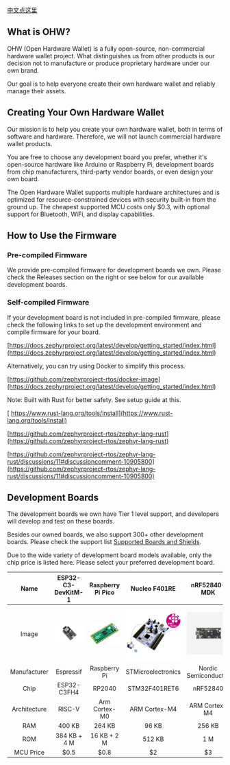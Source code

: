 [中文点这里](./README_zh.md)

## What is OHW?

  OHW (Open Hardware Wallet) is a fully open-source, non-commercial hardware wallet project. What distinguishes us from other products is our decision not to manufacture or produce proprietary hardware under our own brand.

  Our goal is to help everyone create their own hardware wallet and reliably manage their assets.

## Creating Your Own Hardware Wallet

   Our mission is to help you create your own hardware wallet, both in terms of software and hardware. Therefore, we will not launch commercial hardware wallet products.

  You are free to choose any development board you prefer, whether it's open-source hardware like Arduino or Raspberry Pi, development boards from chip manufacturers, third-party vendor boards, or even design your own board.

  The Open Hardware Wallet supports multiple hardware architectures and is optimized for resource-constrained devices with security built-in from the ground up. The cheapest supported MCU costs only $0.3, with optional support for Bluetooth, WiFi, and display capabilities.

## How to Use the Firmware

### Pre-compiled Firmware

  We provide pre-compiled firmware for development boards we own. Please check the Releases section on the right or see below for our available development boards.

### Self-compiled Firmware

  If your development board is not included in pre-compiled firmware, please check the following links to set up the development environment and compile firmware for your board.

  [https://docs.zephyrproject.org/latest/develop/getting_started/index.html](https://docs.zephyrproject.org/latest/develop/getting_started/index.html)

  Alternatively, you can try using Docker to simplify this process.

  [https://github.com/zephyrproject-rtos/docker-image](https://docs.zephyrproject.org/latest/develop/getting_started/index.html)

  Note: Built with Rust for better safety. See setup guide at this.

[  https://www.rust-lang.org/tools/install](https://www.rust-lang.org/tools/install)

  [https://github.com/zephyrproject-rtos/zephyr-lang-rust](https://github.com/zephyrproject-rtos/zephyr-lang-rust)

  [https://github.com/zephyrproject-rtos/zephyr-lang-rust/discussions/11#discussioncomment-10905800](https://github.com/zephyrproject-rtos/zephyr-lang-rust/discussions/11#discussioncomment-10905800)

## Development Boards

  The development boards we own have Tier 1 level support, and developers will develop and test on these boards.

  Besides our owned boards, we also support 300+ other development boards. Please check the support list [Supported Boards and Shields](https://docs.zephyrproject.org/latest/boards/index.html).

  Due to the wide variety of development board models available, only the chip price is listed here. Please select your preferred development board.

|     Name     |                           ESP32-C3-DevKitM-1                           |             Raspberry Pi Pico             |                 Nucleo F401RE                 |                   nRF52840-MDK                   |               NXP FRDM-K64F               |
| :----------: | :--------------------------------------------------------------------: | :---------------------------------------: | :-------------------------------------------: | :-----------------------------------------------: | :---------------------------------------: |
|    Image    | ![esp32-c3-devkitm](doc/image/board/esp32-c3-devkitm-1-v1-isometric.png) | ![rpi-pico](doc/image/board/pico-board.png) | ![stm32f401](doc/image/board/nucleo_f401re.jpg) | ![nrf52840-mdk](doc/image/board/mdk52840-cover.png) | ![frdm_k64f](doc/image/board/frdm_k64f.jpg) |
| Manufacturer |                               Espressif                               |               Raspberry Pi               |              STMicroelectronics              |               Nordic Semiconductor               |                    NXP                    |
|     Chip     |                              ESP32-C3FH4                              |                  RP2040                  |                 STM32F401RET6                 |                     nRF52840                     |              MK64FN1M0VLL12              |
| Architecture |                                 RISC-V                                 |               Arm Cortex-M0               |                 ARM Cortex-M4                 |                   ARM Cortex-M4                   |               ARM Cortex-M4               |
|     RAM     |                                 400 KB                                 |                  264 KB                  |                     96 KB                     |                      256 KB                      |                  256 KB                  |
|     ROM     |                              384 KB + 4 M                              |                16 KB + 2 M                |                    512 KB                    |                        1 M                        |                    1 M                    |
|  MCU Price  |                                 \$0.5                                 |                   \$0.8                   |                      \$2                      |                        \$3                        |                   \$20                   |
